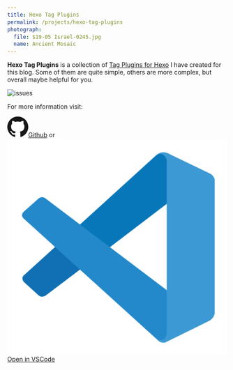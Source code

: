 ```yaml
---
title: Hexo Tag Plugins
permalink: /projects/hexo-tag-plugins
photograph:
  file: $19-05 Israel-0245.jpg
  name: Ancient Mosaic
---
```


**Hexo Tag Plugins** is a collection of [Tag Plugins for Hexo](https://hexo.io/docs/tag-plugins.html) I have created for this blog. Some of them are quite simple, others are more complex, but overall maybe helpful for you.

<div class="shields-io">

![issues](https://img.shields.io/github/issues/kristofzerbe/hexo-generator-anything?label=github%20issues&style=flat-square)

</div>

For more information visit:

<div class="brand-links">
<a href="https://github.com/kristofzerbe/hexo-tag-plugins" class="github"><img src="/images/github.svg" alt="Github" /><span>Github</span></a>
<span style="margin-top:25px">or</span>
<a href="https://open.vscode.dev/kristofzerbe/hexo-tag-plugins" class="vscode"><img src="/images/vscode.svg" alt="VSCode" /><span>Open in VSCode</span></a>
</div>

<!-- {% github_readme "kristofzerbe" "hexo-tag-plugins" %} -->
